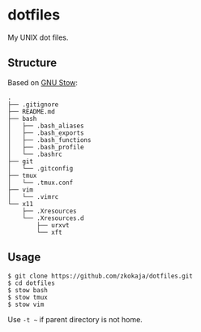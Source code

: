 # dotfiles

My UNIX dot files.

## Structure

Based on [GNU Stow](https://www.gnu.org/software/stow/):

```shell
.
├── .gitignore
├── README.md
├── bash
│   ├── .bash_aliases
│   ├── .bash_exports
│   ├── .bash_functions
│   ├── .bash_profile
│   └── .bashrc
├── git
│   └── .gitconfig
├── tmux
│   └── .tmux.conf
├── vim
│   └── .vimrc
└── x11
    ├── .Xresources
    └── .Xresources.d
        ├── urxvt
        └── xft
```

## Usage

```shell
$ git clone https://github.com/zkokaja/dotfiles.git
$ cd dotfiles
$ stow bash
$ stow tmux
$ stow vim
```

Use `-t ~` if parent directory is not home.
